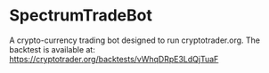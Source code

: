 # SpectrumTradeBot
A crypto-currency trading bot designed to run cryptotrader.org.
The backtest is available at: https://cryptotrader.org/backtests/vWhqDRpE3LdQjTuaF
